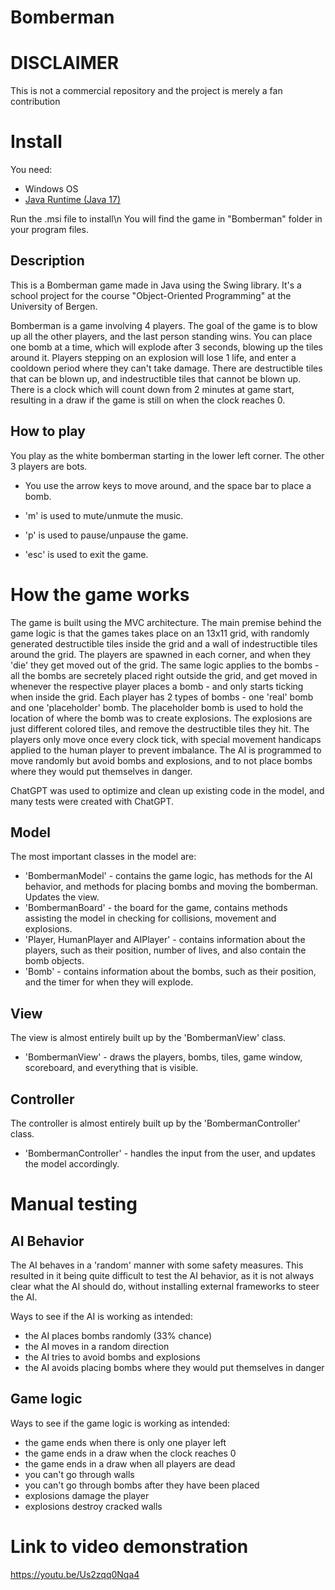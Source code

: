 # Bomberman

# DISCLAIMER
This is not a commercial repository and the project is merely a fan contribution

# Install

You need: 

- Windows OS
- [Java Runtime (Java 17)](https://adoptium.net/temurin/releases/?os=windows&arch=x64&package=jdk&version=17)

Run the .msi file to install\n
You will find the game in "Bomberman" folder in your program files.

## Description

This is a Bomberman game made in Java using the Swing library. It's a school project for the course "Object-Oriented Programming" at the University of Bergen. 

Bomberman is a game involving 4 players. The goal of the game is to blow up all the other players, and the last person standing wins. You can place one bomb at a time, which will explode after 3 seconds, blowing up the tiles around it. Players stepping on an explosion will lose 1 life, and enter a cooldown period where they can't take damage. There are destructible tiles that can be blown up, and indestructible tiles that cannot be blown up. There is a clock which will count down from 2 minutes at game start, resulting in a draw if the game is still on when the clock reaches 0.

## How to play

You play as the white bomberman starting in the lower left corner. The other 3 players are bots. 

- You use the arrow keys to move around, and the space bar to place a bomb. 

- 'm' is used to mute/unmute the music.
- 'p' is used to pause/unpause the game.
- 'esc' is used to exit the game.

# How the game works

The game is built using the MVC architecture. The main premise behind the game logic is that the games takes place on an 13x11 grid, with randomly generated destructible tiles inside the grid and a wall of indestructible tiles around the grid. The players are spawned in each corner, and when they 'die' they get moved out of the grid. The same logic applies to the bombs - all the bombs are secretely placed right outside the grid, and get moved in whenever the respective player places a bomb - and only starts ticking when inside the grid. Each player has 2 types of bombs - one 'real' bomb and one 'placeholder' bomb. The placeholder bomb is used to hold the location of where the bomb was to create explosions. The explosions are just different colored tiles, and remove the destructible tiles they hit. The players only move once every clock tick, with special movement handicaps applied to the human player to prevent imbalance. The AI is programmed to move randomly but avoid bombs and explosions, and to not place bombs where they would put themselves in danger. 

ChatGPT was used to optimize and clean up existing code in the model, and many tests were created with ChatGPT.

## Model 

The most important classes in the model are:
- 'BombermanModel' - contains the game logic, has methods for the AI behavior, and methods for placing bombs and moving the bomberman. Updates the view.
- 'BombermanBoard' - the board for the game, contains methods assisting the model in checking for collisions, movement and explosions.
- 'Player, HumanPlayer and AIPlayer' - contains information about the players, such as their position, number of lives, and also contain the bomb objects.
- 'Bomb' - contains information about the bombs, such as their position, and the timer for when they will explode.

## View

The view is almost entirely built up by the 'BombermanView' class. 
- 'BombermanView' - draws the players, bombs, tiles, game window, scoreboard, and everything that is visible.

## Controller

The controller is almost entirely built up by the 'BombermanController' class.
- 'BombermanController' - handles the input from the user, and updates the model accordingly.

# Manual testing

## AI Behavior

The AI behaves in a 'random' manner with some safety measures. This resulted in it being quite difficult to test the AI behavior, as it is not always clear what the AI should do, without installing external frameworks to steer the AI. 

Ways to see if the AI is working as intended:
- the AI places bombs randomly (33% chance)
- the AI moves in a random direction 
- the AI tries to avoid bombs and explosions
- the AI avoids placing bombs where they would put themselves in danger

## Game logic

Ways to see if the game logic is working as intended:
- the game ends when there is only one player left
- the game ends in a draw when the clock reaches 0
- the game ends in a draw when all players are dead
- you can't go through walls
- you can't go through bombs after they have been placed
- explosions damage the player
- explosions destroy cracked walls

# Link to video demonstration
https://youtu.be/Us2zqq0Nqa4


